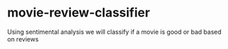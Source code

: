# movie-review-classifier
Using sentimental analysis we will classify if a movie is good or bad based on reviews
